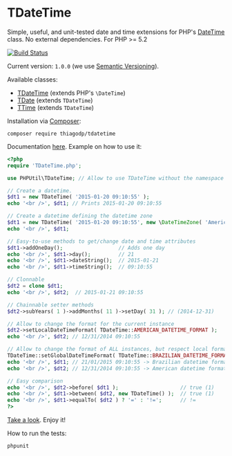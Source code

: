 # TDateTime
Simple, useful, and unit-tested date and time extensions for PHP's [DateTime](http://php.net/manual/en/class.datetime.php) class. No external dependencies. For PHP >= 5.2

[![Build Status](https://travis-ci.org/thiagodp/TDateTime.svg?branch=master)](https://travis-ci.org/thiagodp/TDateTime)

Current version: `1.0.0` (we use [Semantic Versioning](http://semver.org/)).

Available classes:
- [TDateTime](https://github.com/thiagodp/TDateTime/blob/master/lib/TDateTime.php) (extends PHP's ```\DateTime```)
- [TDate](https://github.com/thiagodp/TDateTime/blob/master/lib/TDate.php) (extends ```TDateTime```)
- [TTime](https://github.com/thiagodp/TDateTime/blob/master/lib/TTime.php) (extends ```TDateTime```)

Installation via [Composer](https://getcomposer.org/):
```shell
composer require thiagodp/tdatetime
```

Documentation [here](https://github.com/thiagodp/TDateTime/wiki). Example on how to use it:
```php
<?php
require 'TDateTime.php';

use PHPUtil\TDateTime; // Allow to use TDateTime without the namespace

// Create a datetime.
$dt1 = new TDateTime( '2015-01-20 09:10:55' );
echo '<br />', $dt1; // Prints 2015-01-20 09:10:55

// Create a datetime defining the datetime zone
$dt1 = new TDateTime( '2015-01-20 09:10:55', new \DateTimeZone( 'America/Sao_Paulo' ) );
echo '<br />', $dt1;

// Easy-to-use methods to get/change date and time attributes
$dt1->addOneDay();                  // Adds one day
echo '<br />', $dt1->day();         // 21
echo '<br />', $dt1->dateString();  // 2015-01-21
echo '<br />', $dt1->timeString();  // 09:10:55

// Clonnable
$dt2 = clone $dt1;
echo '<br />', $dt2;  // 2015-01-21 09:10:55

// Chainnable setter methods
$dt2->subYears( 1 )->addMonths( 11 )->setDay( 31 ); // (2014-12-31)

// Allow to change the format for the current instance
$dt2->setLocalDateTimeFormat( TDateTime::AMERICAN_DATETIME_FORMAT );
echo '<br />', $dt2; // 12/31/2014 09:10:55

// Allow to change the format of ALL instances, but respect local format modifications!
TDateTime::setGlobalDateTimeFormat( TDateTime::BRAZILIAN_DATETIME_FORMAT );
echo '<br />', $dt1; // 21/01/2015 09:10:55 -> Brazilian datetime format
echo '<br />', $dt2; // 12/31/2014 09:10:55 -> American datetime format (respect local formatting)

// Easy comparison
echo '<br />', $dt2->before( $dt1 );					// true (1)
echo '<br />', $dt1->between( $dt2, new TDateTime() );	// true (1)
echo '<br />', $dt1->equalTo( $dt2 ) ? '=' : '!=';		// !=
?>
```
[Take a look](https://github.com/thiagodp/TDateTime/blob/master/lib/TDateTime.php). Enjoy it!

How to run the tests:
```shell
phpunit
```

